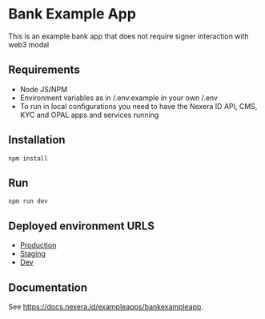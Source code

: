 # Bank Example App

This is an example bank app that does not require signer interaction with web3 modal

## Requirements

- Node JS/NPM
- Environment variables as in /.env.example in your own /.env
- To run in local configurations you need to have the Nexera ID API, CMS, KYC and OPAL apps and services running

## Installation

`npm install`

## Run

`npm run dev`

## Deployed environment URLS

- [Production](https://banking.nexera.id/)
- [Staging](https://banking-staging.nexera.id/)
- [Dev](https://banking-dev.nexera.id/)

## Documentation

See <https://docs.nexera.id/exampleapps/bankexampleapp>.
